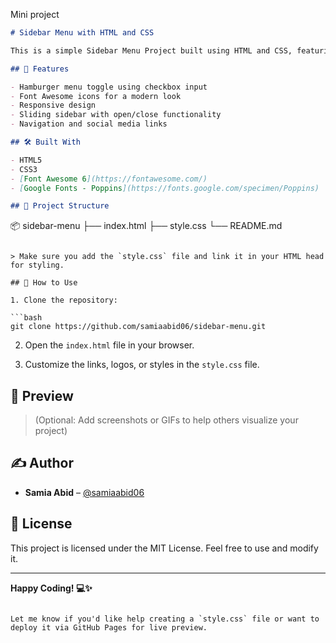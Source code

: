 Mini project

```markdown
# Sidebar Menu with HTML and CSS

This is a simple Sidebar Menu Project built using HTML and CSS, featuring a sliding sidebar with social media icons and navigation links. It is a responsive and visually appealing menu, inspired by modern UI designs.

## 🚀 Features

- Hamburger menu toggle using checkbox input
- Font Awesome icons for a modern look
- Responsive design
- Sliding sidebar with open/close functionality
- Navigation and social media links

## 🛠️ Built With

- HTML5
- CSS3
- [Font Awesome 6](https://fontawesome.com/)
- [Google Fonts - Poppins](https://fonts.google.com/specimen/Poppins)

## 📁 Project Structure

```

📦 sidebar-menu
├── index.html
├── style.css
└── README.md

````

> Make sure you add the `style.css` file and link it in your HTML head for styling.

## 🔧 How to Use

1. Clone the repository:

```bash
git clone https://github.com/samiaabid06/sidebar-menu.git
````

2. Open the `index.html` file in your browser.

3. Customize the links, logos, or styles in the `style.css` file.

## 📸 Preview

> (Optional: Add screenshots or GIFs to help others visualize your project)

## ✍️ Author

* **Samia Abid** – [@samiaabid06](https://github.com/samiaabid06)

## 📜 License

This project is licensed under the MIT License. Feel free to use and modify it.

---

**Happy Coding! 💻✨**

```

Let me know if you'd like help creating a `style.css` file or want to deploy it via GitHub Pages for live preview.
```
